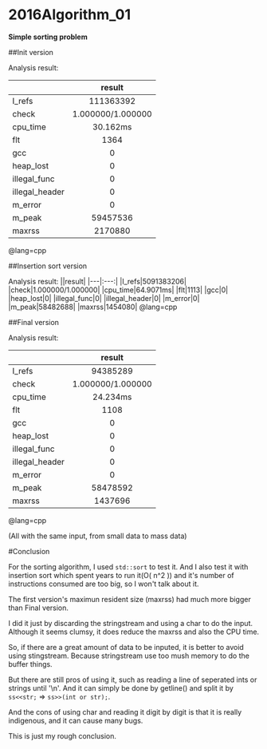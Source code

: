 # 2016Algorithm_01
**Simple sorting problem**


##Init version


Analysis result:

||result|
|------| :--------: |
|I_refs|111363392|
|check |1.000000/1.000000|
|cpu_time|30.162ms|
|flt|1364|
|gcc|0|
|heap_lost|0|
|illegal_func|0|
|illegal_header|0|
|m_error|0|
|m_peak|59457536|
|maxrss|2170880|
@lang=cpp


##Insertion sort version

Analysis result:
||result|
|---|:---:|
|I_refs|5091383206|
|check|1.000000/1.000000|
|cpu_time|64.9071ms|
|flt|1113|
|gcc|0|
|heap_lost|0|
|illegal_func|0|
|illegal_header|0|
|m_error|0|
|m_peak|58482688|
|maxrss|1454080|
@lang=cpp


##Final version

Analysis result:

||result|
|---| :---: |
|I_refs|94385289|
|check|1.000000/1.000000|
|cpu_time|24.234ms|
|flt|1108|
|gcc|0|
|heap_lost|0|
|illegal_func|0|
|illegal_header|0|
|m_error|0|
|m_peak|58478592|
|maxrss|1437696|
@lang=cpp

(All with the same input, from small data to mass data)


#Conclusion

For the sorting algorithm, I used `std::sort` to test it. And I also test it with insertion sort which spent years to run it(O( n^2 )) and it's number of instructions consumed are too big, so I won't talk about it.

The first version's maximun resident size (maxrss) had much more bigger than Final version.

I did it just by discarding the stringstream and using a char to do the input.  Although it seems clumsy, it does reduce the maxrss and also the CPU time.

So, if there are a great amount of data to be inputed, it is better to avoid using stingstream.   Because stringstream use too mush memory to do the buffer things.

But there are still pros of using it, such as reading a line of seperated ints or strings until '\n'. And it can simply be done by getline() and split it by `ss<<str;` => `ss>>(int or str);`.

And the cons of using char and reading it digit by digit is that it is really indigenous, and it can cause many bugs.

This is just my rough conclusion.

